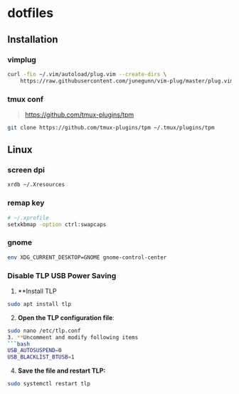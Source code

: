 # dotfiles
## Installation

### vimplug
```sh
curl -fLo ~/.vim/autoload/plug.vim --create-dirs \
    https://raw.githubusercontent.com/junegunn/vim-plug/master/plug.vim
```
### tmux conf
> https://github.com/tmux-plugins/tpm
```sh
git clone https://github.com/tmux-plugins/tpm ~/.tmux/plugins/tpm
```

## Linux
### screen dpi
```sh
xrdb ~/.Xresources
```
### remap key
```sh
# ~/.xprofile
setxkbmap -option ctrl:swapcaps
```

### gnome
```sh
env XDG_CURRENT_DESKTOP=GNOME gnome-control-center
```

### Disable TLP USB Power Saving
1. **Install TLP
```bash
sudo apt install tlp
```
2. **Open the TLP configuration file**:
```bash
sudo nano /etc/tlp.conf
3. **Uncomment and modify following items
```bash
USB_AUTOSUSPEND=0
USB_BLACKLIST_BTUSB=1
```
4. **Save the file and restart TLP:**
```bash
sudo systemctl restart tlp
```

